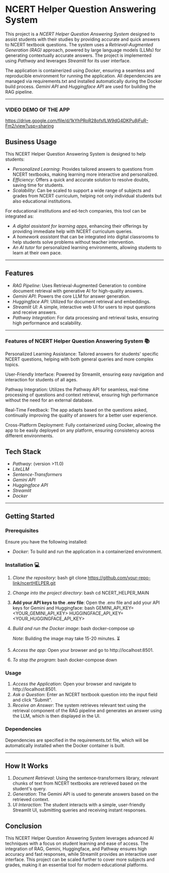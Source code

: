 # NCERT Helper Question Answering System

This project is a *NCERT Helper Question Answering System* designed to assist students with their studies by providing accurate and quick answers to NCERT textbook questions. The system uses a *Retrieval-Augmented Generation (RAG)* approach, powered by large language models (LLMs) for generating contextually accurate answers. The project is implemented using *Pathway* and leverages *Streamlit* for its user interface.

The application is containerized using *Docker*, ensuring a seamless and reproducible environment for running the application. All dependencies are managed via requirements.txt and installed automatically during the Docker build process. *Gemini API* and *Huggingface API* are used for building the RAG pipeline.

---
### VIDEO DEMO OF THE APP
https://drive.google.com/file/d/1kYhPRoR28ofsfLW9dG4DKPu8jFuR-Fm2/view?usp=sharing

## Business Usage

This NCERT Helper Question Answering System is designed to help students:

- *Personalized Learning*: Provides tailored answers to questions from NCERT textbooks, making learning more interactive and personalized.
- *Efficiency*: Offers a quick and accurate solution to resolve doubts, saving time for students.
- *Scalability*: Can be scaled to support a wide range of subjects and grades from NCERT curriculum, helping not only individual students but also educational institutions.

For educational institutions and ed-tech companies, this tool can be integrated as:

- *A digital assistant for learning apps*, enhancing their offerings by providing immediate help with NCERT curriculum queries.
- *A homework assistant* that can be integrated into digital classrooms to help students solve problems without teacher intervention.
- *An AI tutor* for personalized learning environments, allowing students to learn at their own pace.

---

## Features

- *RAG Pipeline*: Uses Retrieval-Augmented Generation to combine document retrieval with generative AI for high-quality answers.
- *Gemini API*: Powers the core LLM for answer generation.
- *Huggingface API*: Utilized for document retrieval and embeddings.
- *Streamlit UI*: A simple, interactive web UI for users to input questions and receive answers.
- *Pathway Integration*: For data processing and retrieval tasks, ensuring high performance and scalability.

---
### Features of NCERT Helper Question Answering System 📚
Personalized Learning Assistance: Tailored answers for students' specific NCERT questions, helping with both general queries and more complex topics.

User-Friendly Interface: Powered by Streamlit, ensuring easy navigation and interaction for students of all ages.

Pathway Integration: Utilizes the Pathway API for seamless, real-time processing of questions and context retrieval, ensuring high performance without the need for an external database.

Real-Time Feedback: The app adapts based on the questions asked, continually improving the quality of answers for a better user experience.

Cross-Platform Deployment: Fully containerized using Docker, allowing the app to be easily deployed on any platform, ensuring consistency across different environments.



## Tech Stack

- *Pathway*: (version >11.0)
- *LiteLLM*
- *Sentence-Transformers*
- *Gemini API*
- *Huggingface API*
- *Streamlit*
- *Docker*

---

## Getting Started

### Prerequisites

Ensure you have the following installed:

- *Docker*: To build and run the application in a containerized environment.

### Installation 💻

1. *Clone the repository*:
   bash
   git clone https://github.com/your-repo-link/ncertHELPER.git
   

2. *Change into the project directory*:
   bash
   cd NCERT_HELPER_MAIN
   

3. **Add your API keys to the .env file**:
   Open the .env file and add your API keys for Gemini and Huggingface:
   bash
   GEMINI_API_KEY=<YOUR_GEMINI_API_KEY>
   HUGGINGFACE_API_KEY=<YOUR_HUGGINGFACE_API_KEY>
   

4. *Build and run the Docker image*:
   bash
   docker-compose up
   

   *Note*: Building the image may take 15-20 minutes. ⏳

5. *Access the app*:
   Open your browser and go to http://localhost:8501.

6. *To stop the program*:
   bash
   docker-compose down
   

### Usage

1. *Access the Application*: Open your browser and navigate to http://localhost:8501.
2. *Ask a Question*: Enter an NCERT textbook question into the input field and click "Submit".
3. *Receive an Answer*: The system retrieves relevant text using the retrieval component of the RAG pipeline and generates an answer using the LLM, which is then displayed in the UI.


### Dependencies

Dependencies are specified in the requirements.txt file, which will be automatically installed when the Docker container is built.

---

## How It Works

1. *Document Retrieval*: Using the sentence-transformers library, relevant chunks of text from NCERT textbooks are retrieved based on the student's query.
2. *Generation*: The Gemini API is used to generate answers based on the retrieved context.
3. *UI Interaction*: The student interacts with a simple, user-friendly Streamlit UI, submitting queries and receiving instant responses.


## Conclusion

This NCERT Helper Question Answering System leverages advanced AI techniques with a focus on student learning and ease of access. The integration of RAG, Gemini, Huggingface, and Pathway ensures high accuracy and fast responses, while Streamlit provides an interactive user interface. This project can be scaled further to cover more subjects and grades, making it an essential tool for modern educational platforms.
